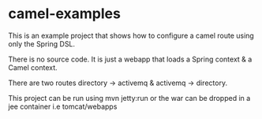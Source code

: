 camel-examples
==============

This is an example project that shows how to configure a camel route using only the Spring DSL.

There is no source code. It is just a webapp that loads a Spring context & a Camel context.

There are two routes directory -> activemq & activemq -> directory.

This project can be run using mvn jetty:run or the war can be dropped in a jee container i.e tomcat/webapps

